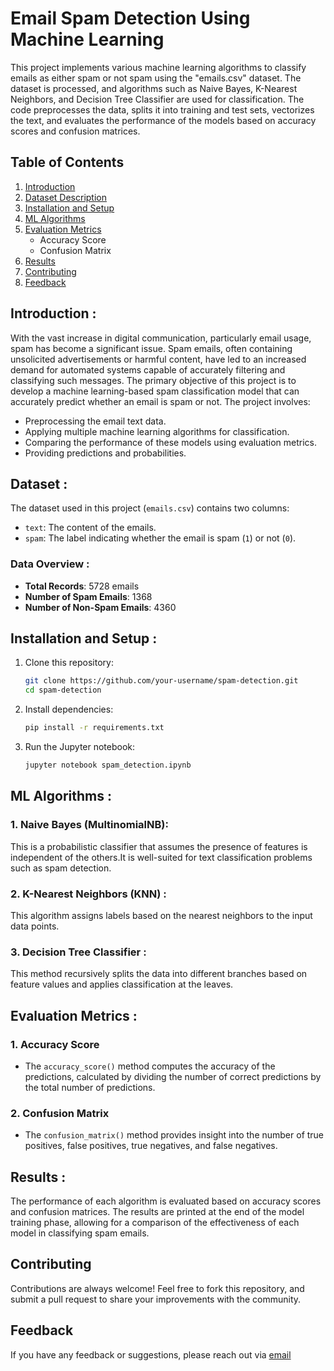 # Email Spam Detection Using Machine Learning
This project implements various machine learning algorithms to classify emails as either spam or not spam using the "emails.csv" dataset. The dataset is processed, and algorithms such as Naive Bayes, K-Nearest Neighbors, and Decision Tree Classifier are used for classification. The code preprocesses the data, splits it into training and test sets, vectorizes the text, and evaluates the performance of the models based on accuracy scores and confusion matrices.

## Table of Contents
1. [Introduction](#introduction)
2. [Dataset Description](#dataset-description)
3. [Installation and Setup](#installation-and-setup)
4. [ML Algorithms](#model-implementation)
5. [Evaluation Metrics](#evaluation-metrics)
   - Accuracy Score
   - Confusion Matrix
6. [Results](#results)
7. [Contributing](#contributing)
8. [Feedback](#feedback)

## Introduction :
With the vast increase in digital communication, particularly email usage, spam has become a significant issue. Spam emails, often containing unsolicited advertisements or harmful content, have led to an increased demand for automated systems capable of accurately filtering and classifying such messages.
The primary objective of this project is to develop a machine learning-based spam classification model that can accurately predict whether an email is spam or not.
The project involves:
- Preprocessing the email text data.
- Applying multiple machine learning algorithms for classification.
- Comparing the performance of these models using evaluation metrics.
- Providing predictions and probabilities.
## Dataset :
The dataset used in this project (`emails.csv`) contains two columns:
- `text`: The content of the emails.
- `spam`: The label indicating whether the email is spam (`1`) or not (`0`).
### Data Overview :
- **Total Records**: 5728 emails
- **Number of Spam Emails**: 1368
- **Number of Non-Spam Emails**: 4360
## Installation and Setup :
1. Clone this repository:
   ```bash
   git clone https://github.com/your-username/spam-detection.git
   cd spam-detection
   ```
2. Install dependencies:
   ```bash
   pip install -r requirements.txt
   ```
3. Run the Jupyter notebook:
   ```bash
   jupyter notebook spam_detection.ipynb
   ```
## ML Algorithms :
### 1. Naive Bayes (MultinomialNB): 
This is a probabilistic classifier that assumes the presence of features is independent of the others.It is well-suited for text classification problems such as spam detection.

### 2. K-Nearest Neighbors (KNN) : 
This algorithm assigns labels based on the nearest neighbors to the input data points.

### 3. Decision Tree Classifier : 
This method recursively splits the data into different branches based on feature values and applies classification at the leaves.

## Evaluation Metrics :
### 1. Accuracy Score
   - The `accuracy_score()` method computes the accuracy of the predictions, calculated by dividing the number of correct predictions by the total number of predictions.
### 2. Confusion Matrix
   - The `confusion_matrix()` method provides insight into the number of true positives, false positives, true negatives, and false negatives.

## Results :
The performance of each algorithm is evaluated based on accuracy scores and confusion matrices. The results are printed at the end of the model training phase, allowing for a comparison of the effectiveness of each model in classifying spam emails.

## Contributing
Contributions are always welcome! Feel free to fork this repository, and submit a pull request to share your improvements with the community.

## Feedback
If you have any feedback or suggestions, please reach out via [email](#email)



